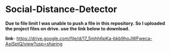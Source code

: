 # Social-Distance-Detector

<b>Due to file limit I was unable to push a file in this repository.
So I uploaded the project files on drive. use the link below to download.</b>

<b>link</b>- https://drive.google.com/file/d/17_5mhh6pKa-bkb9hoJWFweca-AsiSptQ/view?usp=sharing
